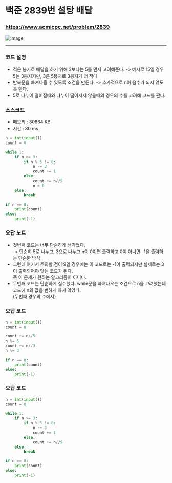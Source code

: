 백준 2839번 설탕 배달
=================================

### <https://www.acmicpc.net/problem/2839>
![image](https://user-images.githubusercontent.com/83554018/151703954-5f177ea4-7ed7-42b4-aafe-0e210833ee4d.png)

<hr>

### 코드 설명
+ 적은 봉지로 배달을 하기 위해 3보다는 5를 먼저 고려해준다. -> 예시로 15일 경우 5는 3봉지지만, 3은 5봉지로 3봉지가 더 적다
+ 반복문을 빠져나올 수 있도록 조건을 만든다. -> 추가적으로 n이 음수가 되지 않도록 한다.
+ 5로 나누어 떨어질때와 나누어 떨어지지 않을때의 경우의 수를 고려해 코드를 짠다.

### 소스코드
+ 메모리 : 30864 KB
+ 시간 : 80 ms
```python
n = int(input())
count = 0

while 1:
    if n >= 3:
        if n % 5 != 0:
            n -= 3
            count += 1
        else:
            count += n//5
            n = 0
    else:
        break

if n == 0:
    print(count)
else:
    print(-1)
```

### 오답 노트
+ 첫번째 코드는 너무 단순하게 생각했다. 
<br>-> 단순히 5로 나누고, 3으로 나누고 n이 0이면 출력하고 0이 아니면 -1을 출력하는 단순한 방식
+ 그런데 여기서 주의할 점이 9일 경우에는 이 코드로는 -1이 출력되지만 실제로는 3이 출력되어야 맞는 코드가 된다. 
<br>즉 이 문제가 원하는 알고리즘이 아니다.
+ 두번째 코드는 단순하게 실수했다. while문을 빠져나오는 조건으로 n을 고려했는데 코드에 n의 값을 변하게 하지 않았다. 
<br>(두번째 경우의 수에서)

### 오답 코드
```python
n = int(input())
count = 0

count += n//5
n %= 5
count += n//3
n %= 3

if n == 0:
    print(count)
else:
    print(-1)
```


### 오답 코드
```python
n = int(input())
count = 0

while 1:
    if n >= 3:
        if n % 5 != 0:
            n -= 3
            count += 1
        else:
            count += n//5
    else:
        break

if n == 0:
    print(count)
else:
    print(-1)

```
